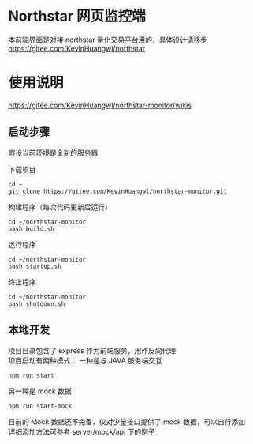# Northstar 网页监控端

本前端界面是对接 northstar 量化交易平台用的，具体设计请移步  
https://gitee.com/KevinHuangwl/northstar

# 使用说明

https://gitee.com/KevinHuangwl/northstar-monitor/wikis

## 启动步骤

假设当前环境是全新的服务器

下载项目

```
cd ~
git clone https://gitee.com/KevinHuangwl/northstar-monitor.git
```

构建程序（每次代码更新后运行）

```
cd ~/northstar-monitor
bash build.sh
```

运行程序

```
cd ~/northstar-monitor
bash startup.sh
```

终止程序

```
cd ~/northstar-monitor
bash shutdown.sh
```

## 本地开发

项目目录包含了 express 作为前端服务，用作反向代理  
项目启动有两种模式：
一种是与 JAVA 服务端交互

```
npm run start
```

另一种是 mock 数据

```
npm run start-mock
```

目前的 Mock 数据还不完备，仅对少量接口提供了 mock 数据，可以自行添加  
详细添加方法可参考 server/mock/api 下的例子
